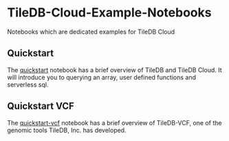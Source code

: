 # TileDB-Cloud-Example-Notebooks

Notebooks which are dedicated examples for TileDB Cloud

## Quickstart

The [quickstart](Quickstart.ipynb) notebook has a brief overview of TileDB and
TileDB Cloud. It will introduce you to querying an array, user defined
functions and serverless sql.

## Quickstart VCF

The [quickstart-vcf](Quickstart-vcf.ipynb) notebook has a brief overview of
TileDB-VCF, one of the genomic tools TileDB, Inc. has developed.